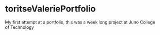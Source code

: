 # toritseValeriePortfolio
My first attempt at a portfolio, this was a week long project at Juno College of Technology
